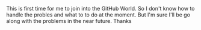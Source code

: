 This is first time for me to join into the GitHub World. So I don't know how to handle the probles and what to to do at the moment. But I'm sure I'll be go along with the problems in the near future. Thanks
